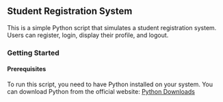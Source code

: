 ## Student Registration System

This is a simple Python script that simulates a student registration system. Users can register, login, display their profile, and logout.

### Getting Started

#### Prerequisites

To run this script, you need to have Python installed on your system. You can download Python from the official website: [Python Downloads](https://www.python.org/downloads/)
